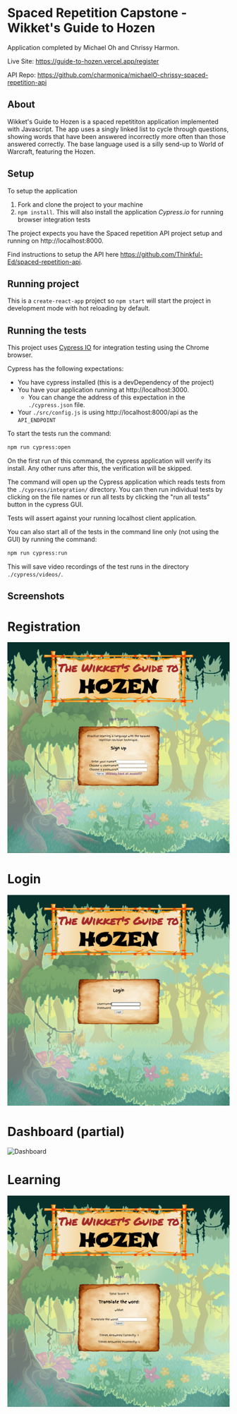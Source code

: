 # Spaced Repetition Capstone - Wikket's Guide to Hozen

Application completed by Michael Oh and Chrissy Harmon.

Live Site: https://guide-to-hozen.vercel.app/register

API Repo: https://github.com/charmonica/michaelO-chrissy-spaced-repetition-api

## About

Wikket's Guide to Hozen is a spaced repetititon application implemented with Javascript. The app uses a singly linked list to cycle through questions, showing words that have been answered incorrectly more often than those answered correctly. The base language used is a silly send-up to World of Warcraft, featuring the Hozen.

## Setup

To setup the application

1. Fork and clone the project to your machine
2. `npm install`. This will also install the application *Cypress.io* for running browser integration tests

The project expects you have the Spaced repetition API project setup and running on http://localhost:8000.

Find instructions to setup the API here https://github.com/Thinkful-Ed/spaced-repetition-api.

## Running project

This is a `create-react-app` project so `npm start` will start the project in development mode with hot reloading by default.

## Running the tests

This project uses [Cypress IO](https://docs.cypress.io) for integration testing using the Chrome browser.

Cypress has the following expectations:

- You have cypress installed (this is a devDependency of the project)
- You have your application running at http://localhost:3000.
  - You can change the address of this expectation in the `./cypress.json` file.
- Your `./src/config.js` is using http://localhost:8000/api as the `API_ENDPOINT`

To start the tests run the command:

```bash
npm run cypress:open
```

On the first run of this command, the cypress application will verify its install. Any other runs after this, the verification will be skipped.

The command will open up the Cypress application which reads tests from the `./cypress/integration/` directory. You can then run individual tests by clicking on the file names or run all tests by clicking the "run all tests" button in the cypress GUI.

Tests will assert against your running localhost client application.

You can also start all of the tests in the command line only (not using the GUI) by running the command:

```bash
npm run cypress:run
```

This will save video recordings of the test runs in the directory `./cypress/videos/`.

## Screenshots

# Registration

![Registration](./ReadmeImg/signup.png)

# Login

![Login](./ReadmeImg/login.png)

# Dashboard (partial)

![Dashboard](./ReadmeImg/dashboard.png)

# Learning

![Learning](./ReadmeImg/learning.png)


